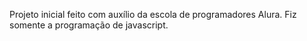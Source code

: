 Projeto inicial feito com auxílio da escola de programadores Alura.
Fiz somente a programação de javascript.
